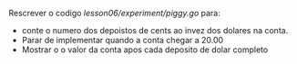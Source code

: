 Rescrever o codigo _lesson06/experiment/piggy.go_ para:
 - conte o numero dos depoistos  de cents ao invez dos dolares na conta.
 - Parar de implementar quando a conta chegar a 20.00
 - Mostrar o o valor da conta apos cada deposito de dolar completo
 